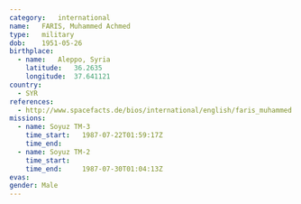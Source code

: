 ```yaml
---
category:	international
name:	FARIS, Muhammed Achmed
type:	military
dob:	1951-05-26
birthplace:
  - name:	Aleppo, Syria
    latitude:	36.2635
    longitude:	37.641121
country:
  - SYR
references:
  - http://www.spacefacts.de/bios/international/english/faris_muhammed.htm
missions:
  - name: Soyuz TM-3
    time_start:   1987-07-22T01:59:17Z
    time_end:     
  - name: Soyuz TM-2
    time_start:   
    time_end:     1987-07-30T01:04:13Z
evas:
gender:	Male
---
```

